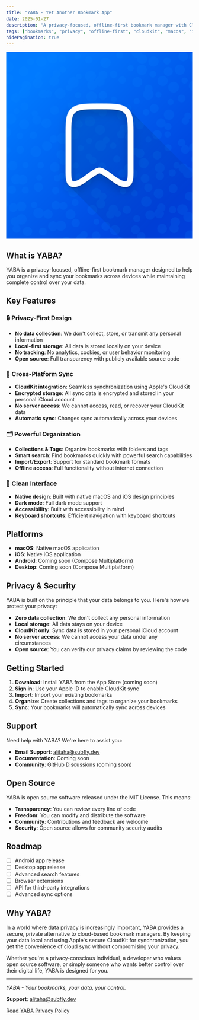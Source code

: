 ```yaml
---
title: "YABA - Yet Another Bookmark App"
date: 2025-01-27
description: "A privacy-focused, offline-first bookmark manager with CloudKit synchronization"
tags: ["bookmarks", "privacy", "offline-first", "cloudkit", "macos", "ios"]
hidePagination: true
---
```


![YABA Icon](yaba_icon.png)

## What is YABA?

YABA is a privacy-focused, offline-first bookmark manager designed to help you organize and sync your bookmarks across devices while maintaining complete control over your data.

## Key Features

### 🔒 Privacy-First Design
- **No data collection**: We don't collect, store, or transmit any personal information
- **Local-first storage**: All data is stored locally on your device
- **No tracking**: No analytics, cookies, or user behavior monitoring
- **Open source**: Full transparency with publicly available source code

### 📱 Cross-Platform Sync
- **CloudKit integration**: Seamless synchronization using Apple's CloudKit
- **Encrypted storage**: All sync data is encrypted and stored in your personal iCloud account
- **No server access**: We cannot access, read, or recover your CloudKit data
- **Automatic sync**: Changes sync automatically across your devices

### 🗂️ Powerful Organization
- **Collections & Tags**: Organize bookmarks with folders and tags
- **Smart search**: Find bookmarks quickly with powerful search capabilities
- **Import/Export**: Support for standard bookmark formats
- **Offline access**: Full functionality without internet connection

### 🎨 Clean Interface
- **Native design**: Built with native macOS and iOS design principles
- **Dark mode**: Full dark mode support
- **Accessibility**: Built with accessibility in mind
- **Keyboard shortcuts**: Efficient navigation with keyboard shortcuts

## Platforms

- **macOS**: Native macOS application
- **iOS**: Native iOS application
- **Android**: Coming soon (Compose Multiplatform)
- **Desktop**: Coming soon (Compose Multiplatform)

## Privacy & Security

YABA is built on the principle that your data belongs to you. Here's how we protect your privacy:

- **Zero data collection**: We don't collect any personal information
- **Local storage**: All data stays on your device
- **CloudKit only**: Sync data is stored in your personal iCloud account
- **No server access**: We cannot access your data under any circumstances
- **Open source**: You can verify our privacy claims by reviewing the code

## Getting Started

1. **Download**: Install YABA from the App Store (coming soon)
2. **Sign in**: Use your Apple ID to enable CloudKit sync
3. **Import**: Import your existing bookmarks
4. **Organize**: Create collections and tags to organize your bookmarks
5. **Sync**: Your bookmarks will automatically sync across devices

## Support

Need help with YABA? We're here to assist you:

- **Email Support**: [alitaha@subfly.dev](mailto:alitaha@subfly.dev)
- **Documentation**: Coming soon
- **Community**: GitHub Discussions (coming soon)

## Open Source

YABA is open source software released under the MIT License. This means:

- **Transparency**: You can review every line of code
- **Freedom**: You can modify and distribute the software
- **Community**: Contributions and feedback are welcome
- **Security**: Open source allows for community security audits

## Roadmap

- [ ] Android app release
- [ ] Desktop app release
- [ ] Advanced search features
- [ ] Browser extensions
- [ ] API for third-party integrations
- [ ] Advanced sync options

## Why YABA?

In a world where data privacy is increasingly important, YABA provides a secure, private alternative to cloud-based bookmark managers. By keeping your data local and using Apple's secure CloudKit for synchronization, you get the convenience of cloud sync without compromising your privacy.

Whether you're a privacy-conscious individual, a developer who values open source software, or simply someone who wants better control over their digital life, YABA is designed for you.

---

*YABA - Your bookmarks, your data, your control.*

**Support**: [alitaha@subfly.dev](mailto:alitaha@subfly.dev) 

[Read YABA Privacy Policy](/subfly_website/yaba-privacy-policy/) 